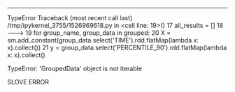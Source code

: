 ---------------------------------------------------------------------------
TypeError                                 Traceback (most recent call last)
/tmp/ipykernel_3755/1526969618.py in <cell line: 19>()
     17 all_results = []
     18 
---> 19 for group_name, group_data in grouped:
     20     X = sm.add_constant(group_data.select('TIME').rdd.flatMap(lambda x: x).collect())
     21     y = group_data.select('PERCENTILE_90').rdd.flatMap(lambda x: x).collect()

TypeError: 'GroupedData' object is not iterable

SLOVE ERROR 
